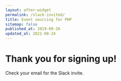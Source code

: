 ```yaml
---
layout: after-widget
permalink: /slack-invited/
title: Event sourcing for PHP
sitemap: false
published_at: 2019-09-26
updated_at: 2021-08-24
---
```


<h1 class="text-3xl max-w-sm mx-auto mt-4 px-8 leading-tight">
    Thank you for signing up!
</h1>
<p class="text-md my-4">Check your email for the Slack invite.</p>
